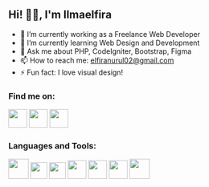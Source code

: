 ## Hi! 👋🏻, I'm Ilmaelfira

- 🔭 I’m currently working as a Freelance Web Developer
- 🌱 I’m currently learning Web Design and Development
- 💬 Ask me about PHP, CodeIgniter, Bootstrap, Figma
- 📫 How to reach me: elfiranurul02@gmail.com
- ⚡ Fun fact: I love visual design!

### Find me on:
<a href="https://www.linkedin.com/in/ilmaelfiraa/"><img src="https://cdn3.iconfinder.com/data/icons/inficons/512/linkedin.png" width="37"></a>
<a href="https://dribbble.com/ilmaelfiraa"><img src="https://cdn.freebiesupply.com/logos/large/2x/dribbble-5-logo-png-transparent.png" width="37"></a>
<a href="https://www.youtube.com/watch?v=3mB_5ifDGZU&feature=youtu.be"><img src="https://d1csarkz8obe9u.cloudfront.net/posterpreviews/youtube-logo-free-download-design-template-1db4b70aa4287113a0c340239660c802_screen.jpg?ts=1639754522" width="37"></a>

### Languages and Tools:
<a href="https://getbootstrap.com/"><img src="https://upload.wikimedia.org/wikipedia/commons/thumb/b/b2/Bootstrap_logo.svg/1280px-Bootstrap_logo.svg.png" width="40"></a>
<a href="https://codeigniter.com/"><img src="https://cdn.worldvectorlogo.com/logos/blackfire-inverted-1.svg" width="33"></a>
<a href="https://figma.com/"><img src="https://cdn2.downdetector.com/static/uploads/logo/figma2.png" width="33"></a>
<a href="https://w3schools.com/html/"><img src="https://cdn.pixabay.com/photo/2017/08/05/11/16/logo-2582748_1280.png" width="37"></a>
<a href="https://w3schools.com/css/"><img src="https://cdn.pixabay.com/photo/2017/08/05/11/16/logo-2582747_1280.png" width="37"></a>
<a href="https://w3schools.com/js/"><img src="https://www.citypng.com/public/uploads/preview/js-javascript-round-logo-icon-png-11662226392lsrrajcm0y.png" width="37"></a>
<a href="https://www.mysql.com/"><img src="https://1000logos.net/wp-content/uploads/2020/08/MySQL-Logo.png" width="40"></a>
